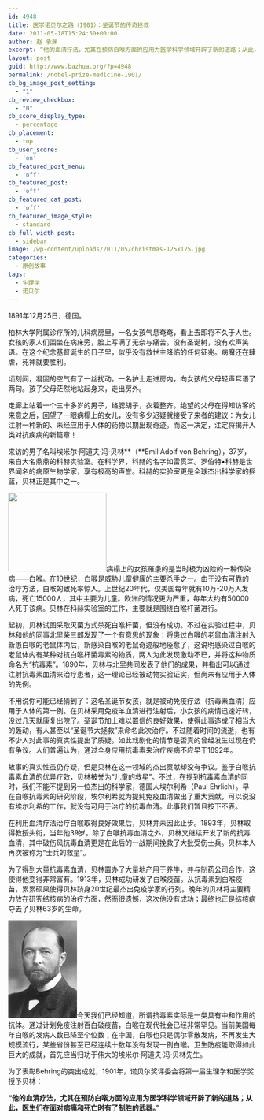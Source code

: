 ```yaml
---
id: 4948
title: 医学诺贝尔之路（1901）：圣诞节的传奇拯救
date: 2011-05-18T15:24:50+00:00
author: 赵 承渊
excerpt: “他的血清疗法，尤其在预防白喉方面的应用为医学科学领域开辟了新的道路；从此，医生们在面对病痛和死亡时有了制胜的武器。”
layout: post
guid: http://www.bazhua.org/?p=4948
permalink: /nobel-prize-medicine-1901/
cb_bg_image_post_setting:
  - "1"
cb_review_checkbox:
  - "0"
cb_score_display_type:
  - percentage
cb_placement:
  - top
cb_user_score:
  - 'on'
cb_featured_post_menu:
  - 'off'
cb_featured_post:
  - 'off'
cb_featured_cat_post:
  - 'off'
cb_featured_image_style:
  - standard
cb_full_width_post:
  - sidebar
image: /wp-content/uploads/2011/05/christmas-125x125.jpg
categories:
  - 原创故事
tags:
  - 生理学
  - 诺贝尔
---
```

1891年12月25日，德国。

柏林大学附属诊疗所的儿科病房里，一名女孩气息奄奄，看上去即将不久于人世。女孩的家人们围坐在病床旁，脸上写满了无奈与痛苦。没有圣诞树，没有欢声笑语。在这个纪念基督诞生的日子里，似乎没有救世主降临的任何征兆。病魔还在肆虐，死神就要胜利。

顷刻间，凝固的空气有了一丝扰动。一名护士走进房内，向女孩的父母轻声耳语了两句。孩子父母茫然地站起身来，走出房外。

走廊上站着一个三十多岁的男子，络腮胡子，衣着整齐。绝望的父母在得知访客的来意之后，回望了一眼病榻上的女儿，没有多少迟疑就接受了来者的建议：为女儿注射一种新的、未经应用于人体的药物以期出现奇迹。而这一决定，注定将揭开人类对抗疾病的新篇章！

来访的男子名叫埃米尔·阿道夫·冯·贝林**（**Emil Adolf von Behring），37岁，来自大名鼎鼎的科赫实验室。在科学界，科赫的名字如雷贯耳。罗伯特•科赫是世界闻名的病原生物学家，享有极高的声誉。科赫的实验室更是全球杰出科学家的摇篮，贝林正是其中之一。

[<img class="alignright size-full wp-image-4949" title="baihou" src="/wp-content/uploads/2011/05/baihou.jpg" alt="" width="200" height="160" srcset="/wp-content/uploads/2011/05/baihou.jpg 200w, /wp-content/uploads/2011/05/baihou-150x120.jpg 150w" sizes="(max-width: 200px) 100vw, 200px" />](/wp-content/uploads/2011/05/baihou.jpg)病榻上的女孩罹患的是当时极为凶险的一种传染病——白喉。在19世纪，白喉是威胁儿童健康的主要杀手之一。由于没有可靠的治疗方法，白喉的致死率惊人。上世纪20年代，仅美国每年就有10万-20万人发病，死亡15000人，其中主要为儿童。欧洲的情况更为严重，每年大约有50000人死于该病。贝林在科赫实验室的工作，主要就是围绕白喉杆菌进行。

起初，贝林试图采取灭菌方式杀死白喉杆菌，但没有成功。不过在实验过程中，贝林和他的同事北里柴三郎发现了一个有意思的现象：将患过白喉的老鼠血清注射入新患白喉的老鼠体内后，新感染白喉的老鼠奇迹般地痊愈了，这说明感染过白喉的老鼠体内有某种对抗白喉杆菌毒素的物质，两人为此发现激动不已，并将这种物质命名为“抗毒素”。1890年，贝林与北里共同发表了他们的成果，并指出可以通过注射抗毒素血清来治疗患者，这一理论已经被动物实验证实，但尚未有应用于人体的先例。

不用说你可能已经猜到了：这名圣诞节女孩，就是被动免疫疗法（抗毒素血清）应用于人体的第一例。在贝林采用免疫羊血清进行注射后，小女孩的病情迅速好转，没过几天就康复出院了。圣诞节加上难以置信的良好效果，使得此事造成了相当大的轰动，有人甚至以“圣诞节大拯救”来命名此次治疗。不过随着时间的流逝，也有不少人对此事的真实性提出了质疑。如此戏剧化的情节是否真的曾经发生过现在仍有争议。人们普遍认为，通过全身应用抗毒素来治疗疾病不应早于1892年。

故事的真实性虽仍存疑，但是贝林在这一领域的杰出贡献却没有争议。鉴于白喉抗毒素血清的优异疗效，贝林被誉为“儿童的救星”。不过，在提到抗毒素血清的同时，我们不能不提到另一位杰出的科学家，德国人埃尔利希（Paul Ehrlich）。早在白喉抗毒素的研究阶段，埃尔利希就为提纯免疫血清做出了重大贡献，可以说没有埃尔利希的工作，就没有可用于治疗的抗毒血清。此事我们暂且按下不表。

在利用血清疗法治疗白喉取得良好效果后，贝林并未因此止步。1893年，贝林取得教授头衔，当年他39岁。除了白喉抗毒血清之外，贝林又继续开发了新的抗毒血清，其中破伤风抗毒血清更是在此后的一战期间挽救了大批受伤士兵。贝林本人再次被称为“士兵的救星”。

为了得到大量抗毒素血清，贝林置办了大量地产用于养牛，并与制药公司合作，这使得他变得非常富有。1913年，贝林成功研发了白喉疫苗。从抗毒素到白喉疫苗，累累硕果使得贝林跻身20世纪最杰出免疫学家的行列。晚年的贝林将主要精力放在研究结核病的治疗方面，然而很遗憾，这次他没有成功；最终也正是结核病夺去了贝林63岁的生命。

[<img class="alignleft size-full wp-image-4950" title="probeilin" src="/wp-content/uploads/2011/05/probeilin.gif" alt="" width="140" height="198" />](/wp-content/uploads/2011/05/probeilin.gif)今天我们已经知道，所谓抗毒素实际是一类具有中和作用的抗体。通过计划免疫注射百白破疫苗，白喉在现代社会已经非常罕见。当前美国每年白喉的发病人数已降至个位数；在中国，白喉也只是偶尔零散发病，不再发生大规模流行，某些省份甚至已经连续十数年没有发现一例白喉。卫生防疫能取得如此巨大的成就，首先应当归功于伟大的埃米尔·阿道夫·冯·贝林先生。

为了表彰Behring的突出成就，1901年，诺贝尔奖评委会将第一届生理学和医学奖授予贝林：

**“他的血清疗法，尤其在预防白喉方面的应用为医学科学领域开辟了新的道路；从此，医生们在面对病痛和死亡时有了制胜的武器。”**
